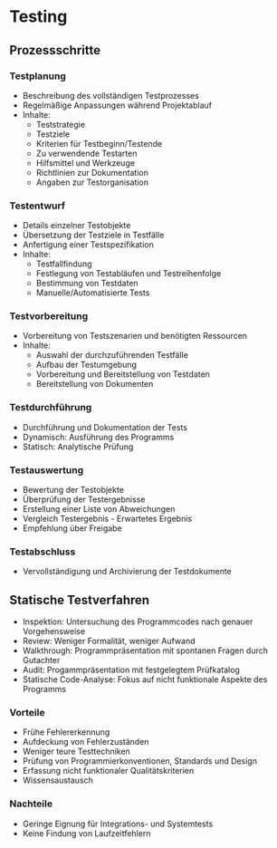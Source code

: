 # Testing

## Prozessschritte

### Testplanung
- Beschreibung des vollständigen Testprozesses
- Regelmäßige Anpassungen während Projektablauf
- Inhalte:
  - Teststrategie
  - Testziele
  - Kriterien für Testbeginn/Testende
  - Zu verwendende Testarten
  - Hilfsmittel und Werkzeuge
  - Richtlinien zur Dokumentation
  - Angaben zur Testorganisation
 
### Testentwurf
- Details einzelner Testobjekte
- Übersetzung der Testziele in Testfälle
- Anfertigung einer Testspezifikation
- Inhalte:
  - Testfallfindung
  - Festlegung von Testabläufen und Testreihenfolge
  - Bestimmung von Testdaten
  - Manuelle/Automatisierte Tests
 
### Testvorbereitung
- Vorbereitung von Testszenarien und benötigten Ressourcen
- Inhalte:
  - Auswahl der durchzuführenden Testfälle
  - Aufbau der Testumgebung
  - Vorbereitung und Bereitstellung von Testdaten
  - Bereitstellung von Dokumenten
 
### Testdurchführung
- Durchführung und Dokumentation der Tests
- Dynamisch: Ausführung des Programms
- Statisch: Analytische Prüfung

### Testauswertung
- Bewertung der Testobjekte
- Überprüfung der Testergebnisse
- Erstellung einer Liste von Abweichungen
- Vergleich Testergebnis - Erwartetes Ergebnis
- Empfehlung über Freigabe

### Testabschluss
- Vervollständigung und Archivierung der Testdokumente

## Statische Testverfahren
- Inspektion: Untersuchung des Programmcodes nach genauer Vorgehensweise
- Review: Weniger Formalität, weniger Aufwand
- Walkthrough: Programmpräsentation mit spontanen Fragen durch Gutachter
- Audit: Progammpräsentation mit festgelegtem Prüfkatalog
- Statische Code-Analyse: Fokus auf nicht funktionale Aspekte des Programms

### Vorteile
- Frühe Fehlererkennung
- Aufdeckung von Fehlerzuständen
- Weniger teure Testtechniken
- Prüfung von Programmierkonventionen, Standards und Design
- Erfassung nicht funktionaler Qualitätskriterien
- Wissensaustausch

### Nachteile
- Geringe Eignung für Integrations- und Systemtests
- Keine Findung von Laufzeitfehlern
